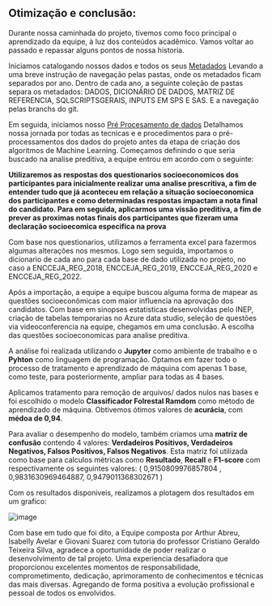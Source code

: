 ## Otimização e conclusão:


Durante nossa caminhada do projeto, tivemos como foco principal o aprendizado da equipe, à luz dos conteúdos acadêmico. Vamos voltar ao passado e repassar alguns pontos de nossa historia.

Iniciamos catalogando nossos dados e todos os seus [Metadados](https://github.com/artabreupuc/Projeto5GP4V3/tree/dd3ce8ec65092e25db12d28a51c0c09049ea6394/Metadados) Levando a uma breve instrução de navegação pelas pastas, onde os metadados ficam separados por ano. Dentro de cada ano, a seguinte coleção de pastas separa os metadados: DADOS,  DICIONÁRIO DE DADOS, MATRIZ DE REFERENCIA, SQLSCRIPTSGERAIS, INPUTS EM SPS E SAS. E a navegação pelas branchs do git. 

Em seguida, iniciamos nosso [Pré Procesamento de dados](https://github.com/artabreupuc/Projeto5GP4V3/tree/dd3ce8ec65092e25db12d28a51c0c09049ea6394/Pr%C3%A9-Processamento%20de%20dados) Detalhamos nossa jornada por todas as tecnicas e e procedimentos para o pré-processamentos dos dados do projeto antes da etapa de criação dos algoritmos de Machine Learning. Começamos definindo o que seria buscado na analise preditiva, a equipe entrou em acordo com o seguinte:

**Utilizaremos as respostas dos questionarios socioeconomicos dos participantes para inicialmente realizar uma analise prescritiva, a fim de entender tudo que já aconteceu em relação a situação socioeconomica dos participantes e como determinadas respostas impactam a nota final do candidato. Para em seguida, aplicarmos uma vissão preditiva, a fim de prever as proximas notas finais dos participantes que fizeram uma declaração socioecomica especifica na prova**

Com base nos questionarios, utilizamos a ferramenta excel para fazermos algumas alterações nos mesmos. Logo sem seguida, importamos o dicionario de cada ano para cada base de dado utilizada no projeto, no caso a ENCCEJA_REG_2018, ENCCEJA_REG_2019, ENCCEJA_REG_2020 e ENCCEJA_REG_2022.

Após a importação, a equipe a equipe buscou alguma forma de mapear as questões socioeconômicas com maior influencia na aprovação dos candidatos. Com base em sinopses estatisticas desenvolvidas pelo INEP, criação de tabelas temporarias no Azure data studio, seleção de questões via videoconferencia na equipe, chegamos em uma conclusão. A escolha das questões socioeconomicas para analise preditiva.

A análise foi realizada utilizando o **Jupyter** como ambiente de trabalho e o **Pyhton** como linguagem de programação.
Optamos em fazer todo o processo de tratamento e aprendizado de máquina com apenas 1 base, como teste, para posteriormente, ampliar para todas as 4 bases. 

Aplicamos tratamento para remoção de arquivos/ dados nulos nas bases e foi escolhido o modelo **Classificador Folrestal Ramdom** como método de aprendizado de máquina. Obtivemos ótimos valores de **acurácia**, com **médoa de 0,94**.

Para avaliar o desempenho do modelo, também criamos uma **matriz de confusão** contendo 4 valores: **Verdadeiros Positivos, Verdadeiros Negativos, Falsos Positivos, Falsos Negativos**. Esta matriz foi utilizada como base para calculos métricas como **Resultado**, **Recall** e **F1-score** com respectivamente os seguintes valores: ( 0,9150809976857804 , 0,9831630969464887, 0,9479011368302671 )

Com os resultados disponiveis, realizamos a plotagem dos resultados em um grafico: 

![image](https://github.com/artabreupuc/Projeto5GP4V3/assets/141786256/0e72198c-6bd4-41af-a69c-ed238de2ed68)

Com base em tudo que foi dito, a Equipe composta por Arthur Abreu, Isabelly Avelar e Giovani Suarez com tutoria do professor Cristiano Geraldo Teixeira Silva, agradece a oportunidade de poder realizar o desenvolvimento de tal projeto. Uma experiencia desafiadora que proporcionou excelentes momentos de responsabilidade, comprometimento, dedicação, aprimoramento de conhecimentos e técnicas das mais diversas. Agregando de forma positiva a evolução profissional e pessoal de todos os envolvidos. 
